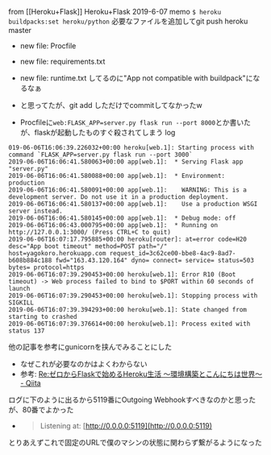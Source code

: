 
from [[Heroku+Flask]]
Heroku+Flask 2019-6-07 memo
`$ heroku buildpacks:set heroku/python`
必要なファイルを追加してgit push heroku master
- new file:   Procfile
- new file:   requirements.txt
- new file:   runtime.txt
してるのに"App not compatible with buildpack"になるなぁ
- と思ってたが、git add しただけでcommitしてなかったw


- Procfileに`web:FLASK_APP=server.py flask run --port 8000`とか書いたが、flaskが起動したものすぐ殺されてしまう
log

```
019-06-06T16:06:39.226032+00:00 heroku[web.1]: Starting process with command `FLASK_APP=server.py flask run --port 3000`
2019-06-06T16:06:41.580063+00:00 app[web.1]:  * Serving Flask app "server.py"
2019-06-06T16:06:41.580088+00:00 app[web.1]:  * Environment: production
2019-06-06T16:06:41.580091+00:00 app[web.1]:    WARNING: This is a development server. Do not use it in a production deployment.
2019-06-06T16:06:41.580137+00:00 app[web.1]:    Use a production WSGI server instead.
2019-06-06T16:06:41.580145+00:00 app[web.1]:  * Debug mode: off
2019-06-06T16:06:43.000795+00:00 app[web.1]:  * Running on http://127.0.0.1:3000/ (Press CTRL+C to quit)
2019-06-06T16:07:17.795885+00:00 heroku[router]: at=error code=H20 desc="App boot timeout" method=POST path="/" host=yagokoro.herokuapp.com request_id=3c62ce00-bbe8-4ac9-8ad7-b608b884c188 fwd="163.43.120.164" dyno= connect= service= status=503 bytes= protocol=https
2019-06-06T16:07:39.290453+00:00 heroku[web.1]: Error R10 (Boot timeout) -> Web process failed to bind to $PORT within 60 seconds of launch
2019-06-06T16:07:39.290453+00:00 heroku[web.1]: Stopping process with SIGKILL
2019-06-06T16:07:39.394293+00:00 heroku[web.1]: State changed from starting to crashed
2019-06-06T16:07:39.376614+00:00 heroku[web.1]: Process exited with status 137
```


他の記事を参考にgunicornを挟んでみることにした
- なぜこれが必要なのかはよくわからない
- 参考: [Re:ゼロからFlaskで始めるHeroku生活 〜環境構築とこんにちは世界〜 - Qiita](https://qiita.com/ymgn_ll/items/96cac1dcf388bc7a8e4e)

ログに下のように出るから5119番にOutgoing Webhookすべきなのかと思ったが、80番でよかった
- > Listening at: [http://0.0.0.0:5119](http://0.0.0.0:5119)

とりあえずこれで固定のURLで僕のマシンの状態に関わらず繋がるようになった

